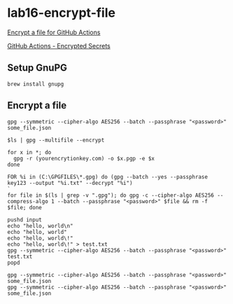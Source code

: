 # lab16-encrypt-file

[Encrypt a file for GitHub Actions](https://www.gab.lc/articles/encrypt_file_for_github_actions/)

[GitHub Actions - Encrypted Secrets](https://docs.github.com/en/actions/security-guides/encrypted-secrets#limits-for-secrets) 

## Setup GnuPG

```
brew install gnupg
```

## Encrypt a file

```
gpg --symmetric --cipher-algo AES256 --batch --passphrase "<password>" some_file.json
```

```
$ls | gpg --multifile --encrypt

for x in *; do 
  gpg -r (yourencrytionkey.com) -o $x.pgp -e $x
done

FOR %i in (C:\GPGFILES\*.gpg) do (gpg --batch --yes --passphrase key123 --output "%i.txt" --decrypt "%i")
`
for file in $(ls | grep -v ".gpg"); do gpg -c --cipher-algo AES256 --compress-algo 1 --batch --passphrase "<password>" $file && rm -f $file; done
```

```
pushd input
echo "hello, world\n"
echo "hello, world"
echo "hello, world\!"
echo "hello, world\!" > test.txt
gpg --symmetric --cipher-algo AES256 --batch --passphrase "<password>" test.txt
popd

gpg --symmetric --cipher-algo AES256 --batch --passphrase "<password>" some_file.json
gpg --symmetric --cipher-algo AES256 --batch --passphrase "<password>" some_file.json

